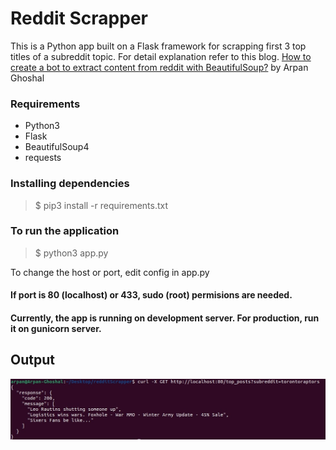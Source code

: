 # Reddit Scrapper

This is a Python app built on a Flask framework for scrapping first 3 top titles of a subreddit topic.
For detail explanation refer to this blog. 
[How to create a bot to extract content from reddit with BeautifulSoup?](https://arpanghoshal.medium.com/how-to-create-a-bot-to-extract-content-from-reddit-with-beautifulsoup-4f528c339ab8) by Arpan Ghoshal

### Requirements
- Python3
- Flask
- BeautifulSoup4
- requests

### Installing dependencies
> $ pip3 install -r requirements.txt

### To run the application
> $ python3 app.py

To change the host or port, edit config in app.py 

#### If port is 80 (localhost) or 433, sudo (root) permisions are needed.
#### Currently, the app is running on development server. For production, run it on gunicorn server.

## Output
![Output Generated](https://github.com/arpanghoshal/redditScrapper/blob/main/output.jpg)

